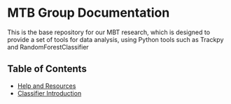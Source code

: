 # MTB Group Documentation

This is the base repository for our MBT research, which is designed to provide a set of tools for data analysis, using Python tools such as Trackpy and RandomForestClassifier

## Table of Contents
* [Help and Resources](docs/help.md)
* [Classifier Introduction](docs/classifier_intro.md)
